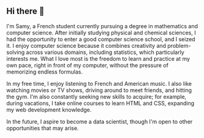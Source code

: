 ## Hi there 👋

I'm Samy, a French student currently pursuing a degree in mathematics and computer science. After initially studying physical and chemical sciences, I had the opportunity to enter a good computer science school, and I seized it. I enjoy computer science because it combines creativity and problem-solving across various domains, including statistics, which particularly interests me. What I love most is the freedom to learn and practice at my own pace, right in front of my computer, without the pressure of memorizing endless formulas.

In my free time, I enjoy listening to French and American music. I also like watching movies or TV shows, driving around to meet friends, and hitting the gym. I'm also constantly seeking new skills to acquire; for example, during vacations, I take online courses to learn HTML and CSS, expanding my web development knowledge.

In the future, I aspire to become a data scientist, though I'm open to other opportunities that may arise.
